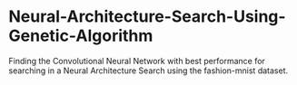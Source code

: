 # Neural-Architecture-Search-Using-Genetic-Algorithm
Finding the Convolutional Neural Network with best performance for searching in a Neural Architecture Search using the fashion-mnist dataset.
